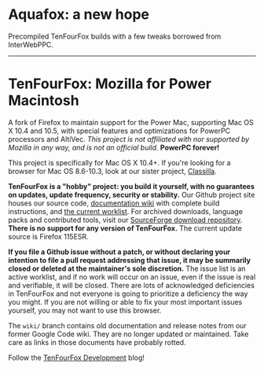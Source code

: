 # Aquafox: a new hope

Precompiled TenFourFox builds with a few tweaks borrowed from InterWebPPC.

---

# TenFourFox: Mozilla for Power Macintosh

A fork of Firefox to maintain support for the Power Mac, supporting Mac OS X 10.4 and 10.5, with special features and optimizations for PowerPC processors and AltiVec. _This project is not affiliated with nor supported by Mozilla in any way, and is not an official build._ **PowerPC forever!**

This project is specifically for Mac OS X 10.4+. If you're looking for a browser for Mac OS 8.6-10.3, look at our sister project, [Classilla](http://www.classilla.org/).

**TenFourFox is a "hobby" project: you build it yourself, with no guarantees on updates, update frequency, security or stability.** Our Github project site houses our source code, [documentation wiki](https://github.com/classilla/tenfourfox/wiki) with complete build instructions, and [the current worklist](https://github.com/classilla/tenfourfox/issues). For archived downloads, language packs and contributed tools, visit our [SourceForge download repository](https://sourceforge.net/projects/tenfourfox/files/). **There is no support for any version of TenFourFox.** The current update source is Firefox 115ESR.

**If you file a Github issue without a patch, or without declaring your intention to file a pull request addressing that issue, it may be summarily closed or deleted at the maintainer's sole discretion.** The issue list is an active worklist, and if no work will occur on an issue, even if the issue is real and verifiable, it will be closed. There are lots of acknowledged deficiencies in TenFourFox and not everyone is going to prioritize a deficiency the way you might. If you are not willing or able to fix your most important issues yourself, you may not want to use this browser.

The `wiki/` branch contains old documentation and release notes from our former Google Code wiki. They are no longer updated or maintained. Take care as links in those documents have probably rotted.

Follow the [TenFourFox Development](http://tenfourfox.blogspot.com/) blog!

